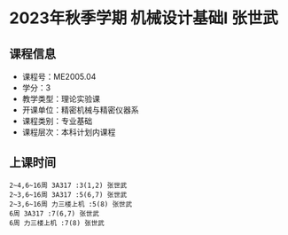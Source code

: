 # 2023年秋季学期 机械设计基础I 张世武






## 课程信息

- 课程号：ME2005.04
- 学分：3
- 教学类型：理论实验课
- 开课单位：精密机械与精密仪器系
- 课程类别：专业基础
- 课程层次：本科计划内课程

## 上课时间

```
2~4,6~16周 3A317 :3(1,2) 张世武
2~3,6~16周 3A317 :5(6,7) 张世武
2~3,6~16周 力三楼上机 :5(8) 张世武
6周 3A317 :7(6,7) 张世武
6周 力三楼上机 :7(8) 张世武
```

